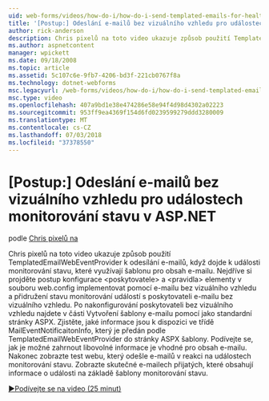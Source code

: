 ```yaml
---
uid: web-forms/videos/how-do-i/how-do-i-send-templated-emails-for-health-monitoring-events-in-aspnet
title: '[Postup:] Odeslání e-mailů bez vizuálního vzhledu pro událostech monitorování stavu v ASP.NET | Dokumentace Microsoftu'
author: rick-anderson
description: Chris pixelů na toto video ukazuje způsob použití TemplatedEmailWebEventProvider k odesílání e-mailů, když dojde k události monitorování stavu, které využívají šablonu pro t...
ms.author: aspnetcontent
manager: wpickett
ms.date: 09/18/2008
ms.topic: article
ms.assetid: 5c107c6e-9fb7-4206-bd3f-221cb0767f8a
ms.technology: dotnet-webforms
msc.legacyurl: /web-forms/videos/how-do-i/how-do-i-send-templated-emails-for-health-monitoring-events-in-aspnet
msc.type: video
ms.openlocfilehash: 407a9bd1e38e474286e58e94f4d98d4302a02223
ms.sourcegitcommit: 953ff9ea4369f154d6fd0239599279ddd3280009
ms.translationtype: MT
ms.contentlocale: cs-CZ
ms.lasthandoff: 07/03/2018
ms.locfileid: "37378550"
---
```

<a name="how-do-i-send-templated-emails-for-health-monitoring-events-in-aspnet"></a>[Postup:] Odeslání e-mailů bez vizuálního vzhledu pro událostech monitorování stavu v ASP.NET
====================
podle [Chris pixelů na](https://twitter.com/chrispels)

Chris pixelů na toto video ukazuje způsob použití TemplatedEmailWebEventProvider k odesílání e-mailů, když dojde k události monitorování stavu, které využívají šablonu pro obsah e-mailu. Nejdříve si projděte postup konfigurace &lt;poskytovatele&gt; a &lt;pravidla&gt; elementy v souboru web.config implementovat pomocí e-mailu bez vizuálního vzhledu a přidružení stavu monitorování událostí s poskytovateli e-mailu bez vizuálního vzhledu. Po nakonfigurování poskytovateli bez vizuálního vzhledu najdete v části Vytvoření šablony e-mailu pomocí jako standardní stránky ASPX. Zjistěte, jaké informace jsou k dispozici ve třídě MailEventNotificaitonInfo, který je předán podle TemplatedEmailWebEventProvider do stránky ASPX šablony. Podívejte se, jak je možné zahrnout libovolné informace je vhodné pro obsah e-mailu. Nakonec zobrazte test webu, který odešle e-mailů v reakci na událostech monitorování stavu. Zobrazte skutečné e-mailech přijatých, které obsahují informace o události na základě šablony monitorování stavu.

[&#9654;Podívejte se na video (25 minut)](https://channel9.msdn.com/Blogs/ASP-NET-Site-Videos/how-do-i-send-templated-emails-for-health-monitoring-events-in-aspnet)
